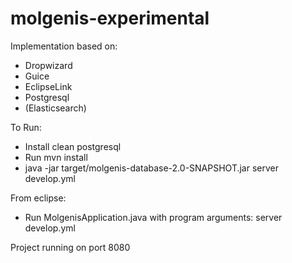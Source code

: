 molgenis-experimental
=====================

Implementation based on: 

* Dropwizard
* Guice
* EclipseLink
* Postgresql
* (Elasticsearch)

To Run:

* Install clean postgresql
* Run mvn install
* java -jar target/molgenis-database-2.0-SNAPSHOT.jar server develop.yml

From eclipse:

* Run MolgenisApplication.java with program arguments: server develop.yml

Project running on port 8080